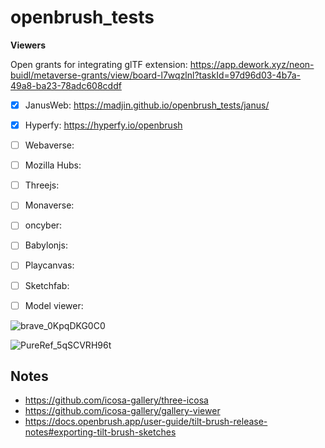 # openbrush_tests


**Viewers**

Open grants for integrating glTF extension: https://app.dework.xyz/neon-buidl/metaverse-grants/view/board-l7wqzlnl?taskId=97d96d03-4b7a-49a8-ba23-78adc608cddf

- [x] JanusWeb: https://madjin.github.io/openbrush_tests/janus/
- [x] Hyperfy: https://hyperfy.io/openbrush
- [ ] Webaverse: 
- [ ] Mozilla Hubs:
- [ ] Threejs:  
- [ ] Monaverse:
- [ ] oncyber:
- [ ] Babylonjs:
- [ ] Playcanvas:
- [ ] Sketchfab: 
- [ ] Model viewer:


![brave_0KpqDKG0C0](https://user-images.githubusercontent.com/32600939/192172472-aeafb6ea-f3fe-422a-ab7a-c15112559615.png)


![PureRef_5qSCVRH96t](https://user-images.githubusercontent.com/32600939/192172488-80f3f8b6-aa3f-4156-8037-fb561b3c4817.png)


## Notes
- https://github.com/icosa-gallery/three-icosa
- https://github.com/icosa-gallery/gallery-viewer
- https://docs.openbrush.app/user-guide/tilt-brush-release-notes#exporting-tilt-brush-sketches
